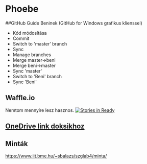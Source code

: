 # Phoebe

##GitHub Guide Beninek (GitHub for Windows grafikus klienssel)
- Kód módosítása
- Commit
- Switch to 'master' branch
- Sync
- Manage branches
- Merge master->beni
- Merge beni->master
- Sync 'master'
- Switch to 'Beni' branch
- Sync 'Beni'

## Waffle.io
Nemtom mennyire lesz hasznos.
[![Stories in Ready](https://badge.waffle.io/longi94/Phoebe.png?label=ready&title=Ready)](http://waffle.io/longi94/Phoebe)

## [OneDrive link doksikhoz](https://onedrive.live.com/redir?resid=EF71F872C978A567!2109&authkey=!AL9CBTRLwgK0Rlo&ithint=folder%2cdocx)
## Minták
https://www.iit.bme.hu/~sbalazs/szglab4/minta/
